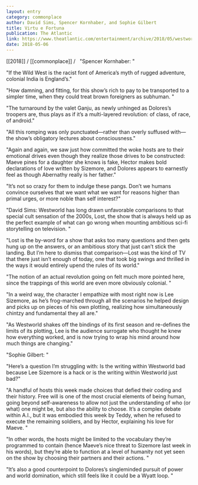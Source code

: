 ```yaml
---
layout: entry
category: commonplace
author: David Sims, Spencer Kornhaber, and Sophie Gilbert
title: Virtu e Fortuna
publication: The Atlantic
link: https://www.theatlantic.com/entertainment/archive/2018/05/westworld-season-2-episode-3-virtu-e-fortuna-roundtable/558926/
date: 2018-05-06
---
```


[[2018]] / [[commonplace]] / 
 
"Spencer Kornhaber: "

"If the Wild West is the racist font of America’s myth of rugged adventure, colonial India is England’s."

"How damning, and fitting, for this show’s rich to pay to be transported to a simpler time, when they could treat brown foreigners as subhuman. "

"The turnaround by the valet Ganju, as newly unhinged as Dolores’s troopers are, thus plays as if it’s a multi-layered revolution: of class, of race, of android."

"All this romping was only punctuated—rather than overly suffused with—the show’s obligatory lectures about consciousness."

"Again and again, we saw just how committed the woke hosts are to their emotional drives even though they realize those drives to be constructed: Maeve pines for a daughter she knows is fake, Hector makes bold declarations of love written by Sizemore, and Dolores appears to earnestly feel as though Abernathy really is her father."

"It’s not so crazy for them to indulge these pangs. Don’t we humans convince ourselves that we want what we want for reasons higher than primal urges, or more noble than self interest?"


"David Sims: Westworld has long drawn unfavorable comparisons to that special cult sensation of the 2000s, Lost, the show that is always held up as the perfect example of what can go wrong when mounting ambitious sci-fi storytelling on television. "

"Lost is the by-word for a show that asks too many questions and then gets hung up on the answers, or an ambitious story that just can’t stick the landing. But I’m here to dismiss that comparison—Lost was the kind of TV that there just isn’t enough of today, one that took big swings and thrilled in the ways it would entirely upend the rules of its world."

"The notion of an actual revolution going on felt much more pointed here, since the trappings of this world are even more obviously colonial. "

"In a weird way, the character I empathize with most right now is Lee Sizemore, as he’s frog-marched through all the scenarios he helped design and picks up on pieces of his own plotting, realizing how simultaneously chintzy and fundamental they all are."

"As Westworld shakes off the bindings of its first season and re-defines the limits of its plotting, Lee is the audience surrogate who thought he knew how everything worked, and is now trying to wrap his mind around how much things are changing."


"Sophie Gilbert: "

"Here’s a question I’m struggling with: Is the writing within Westworld bad because Lee Sizemore is a hack or is the writing within Westworld just bad?"

"A handful of hosts this week made choices that defied their coding and their history. Free will is one of the most crucial elements of being human, going beyond self-awareness to allow not just the understanding of who (or what) one might be, but also the ability to choose. It’s a complex debate within A.I., but it was embodied this week by Teddy, when he refused to execute the remaining soldiers, and by Hector, explaining his love for Maeve. "

"In other words, the hosts might be limited to the vocabulary they’re programmed to contain (hence Maeve’s nice threat to Sizemore last week in his words), but they’re able to function at a level of humanity not yet seen on the show by choosing their partners and their actions. "

"It’s also a good counterpoint to Dolores’s singleminded pursuit of power and world domination, which still feels like it could be a Wyatt loop. "
